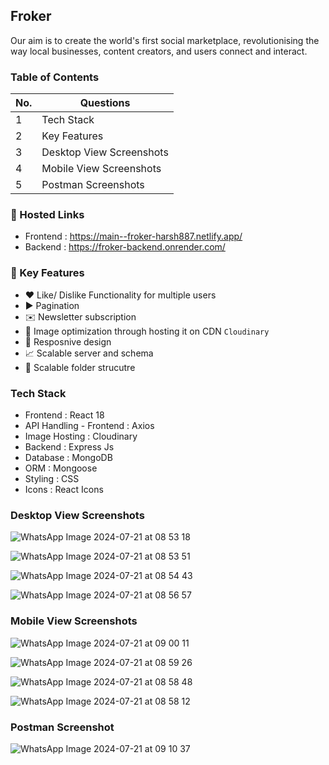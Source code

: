 ## Froker

Our aim is to create the world's first social marketplace, revolutionising the way local businesses, content creators, and users connect and interact.

### Table of Contents

<!-- TOC_START -->
| No. | Questions |
| --- | --------- |
| 1 | Tech Stack |
| 2 | Key Features |
| 3 | Desktop View Screenshots|
| 4 | Mobile View Screenshots |
| 5 | Postman Screenshots |
<!-- TOC_END -->

### 🔗 Hosted Links
- Frontend : https://main--froker-harsh887.netlify.app/
- Backend : https://froker-backend.onrender.com/

### 🔑 Key Features
- ❤️ Like/ Dislike Functionality for multiple users
- ▶️  Pagination
- ✉️  Newsletter subscription
- 🌠 Image optimization through hosting it on CDN `Cloudinary`
- 📲 Resposnive design
- 📈 Scalable server and schema
- 📂 Scalable folder strucutre

### Tech Stack
- Frontend : React 18
- API Handling - Frontend : Axios
- Image Hosting : Cloudinary
- Backend : Express Js
- Database : MongoDB
- ORM : Mongoose
- Styling : CSS
- Icons : React Icons



### Desktop View Screenshots
![WhatsApp Image 2024-07-21 at 08 53 18](https://github.com/user-attachments/assets/c011b507-3d32-4245-bf2d-87302e769b24)

![WhatsApp Image 2024-07-21 at 08 53 51](https://github.com/user-attachments/assets/4ccc1553-08fc-424c-b054-0da356eb5ec0)

![WhatsApp Image 2024-07-21 at 08 54 43](https://github.com/user-attachments/assets/122c378c-b1c1-4561-9f3a-f8c29a032d2f)

![WhatsApp Image 2024-07-21 at 08 56 57](https://github.com/user-attachments/assets/ccd67f87-fc7d-49d7-bb84-237ae33044a4)

### Mobile View Screenshots
![WhatsApp Image 2024-07-21 at 09 00 11](https://github.com/user-attachments/assets/5c146450-8cee-43e3-b869-c5a0206b85b1)

![WhatsApp Image 2024-07-21 at 08 59 26](https://github.com/user-attachments/assets/0fdfe85b-53d6-47ef-a15a-1de1acaaf384)

![WhatsApp Image 2024-07-21 at 08 58 48](https://github.com/user-attachments/assets/1f29428c-68e3-4ab6-9156-78ae89c05006)

![WhatsApp Image 2024-07-21 at 08 58 12](https://github.com/user-attachments/assets/4474a1da-b4fd-445d-addd-69141d83ccde)

### Postman Screenshot
![WhatsApp Image 2024-07-21 at 09 10 37](https://github.com/user-attachments/assets/3271fcc0-8c0d-4bad-a908-72b7fad0f03e)




